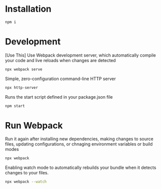 # Installation

```bash
npm i
```

# Development

[Use This] Use Webpack development server, which automatically compile your code and live reloads when changes are detected

```bash
npx webpack serve
```


Simple, zero-configuration command-line HTTP server

```bash
npx http-server
```


Runs the start script defined in your package.json file

```bash
npm start
```

# Run Webpack

Run it again after installing new dependencies, making changes to source files, updating configurations, or chnaging environment variables or build modes

```bash
npx webpack
```


Enabling watch mode to automatically rebuilds your bundle when it detects changes to your files.

```bash
npx webpack --watch
```
